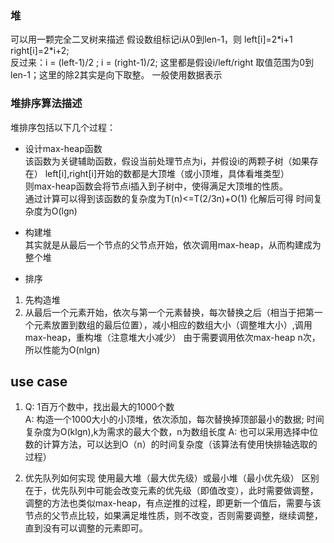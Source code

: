 ### 堆
可以用一颗完全二叉树来描述
假设数组标记i从0到len-1，则 left[i]=2\*i+1  right[i]=2\*i+2;   
反过来：i = (left-1)/2  ; i = (right-1)/2; 这里都是假设i/left/right 取值范围为0到len-1；这里的除2其实是向下取整。
一般使用数据表示

### 堆排序算法描述
堆排序包括以下几个过程：
- 设计max-heap函数   
该函数为关键辅助函数，假设当前处理节点为i，并假设i的两颗子树（如果存在） left[i],right[i]开始的数都是大顶堆（或小顶堆，具体看堆类型）   
则max-heap函数会将节点i插入到子树中，使得满足大顶堆的性质。    
通过计算可以得到该函数的复杂度为T(n)<=T(2/3n)+O(1) 化解后可得 时间复杂度为O(lgn)

- 构建堆   
其实就是从最后一个节点的父节点开始，依次调用max-heap，从而构建成为整个堆

- 排序  
1. 先构造堆
2. 从最后一个元素开始，依次与第一个元素替换，每次替换之后（相当于把第一个元素放置到数组的最后位置），减小相应的数组大小（调整堆大小）,调用max-heap，重构堆（注意堆大小减少）
由于需要调用依次max-heap n次，所以性能为O(nlgn)

## use case
1. Q: 1百万个数中，找出最大的1000个数   
A: 构造一个1000大小的小顶堆，依次添加，每次替换掉顶部最小的数据; 时间复杂度为O(klgn),k为需求的最大个数，n为数组长度
A:  也可以采用选择中位数的计算方法，可以达到O（n）的时间复杂度（该算法有使用快排轴选取的过程）

2. 优先队列如何实现
使用最大堆（最大优先级）或最小堆（最小优先级）
区别在于，优先队列中可能会改变元素的优先级（即值改变），此时需要做调整，调整的方法也类似max-heap，有点逆推的过程，即更新一个值后，需要与该节点的父节点比较，如果满足堆性质，则不改变，否则需要调整，继续调整，直到没有可以调整的元素即可。

